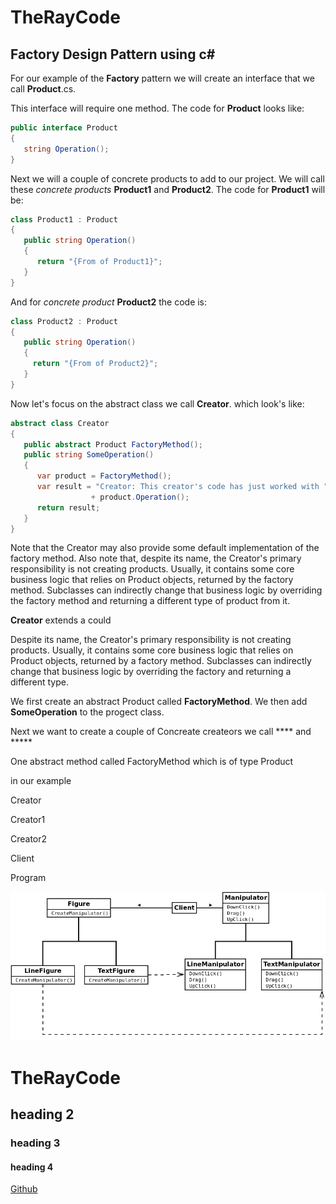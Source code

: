 # TheRayCode
## Factory Design Pattern using c#
For our example of the **Factory** pattern we will create an interface that we call **Product**.cs. 

This interface will require one method. The code for **Product** looks like:
```c#
public interface Product
{
   string Operation();
}
```
Next we will a couple of concrete products to add to our project. 
We will call these *concrete products* **Product1** and **Product2**.
The code for **Product1** will be:
```c#
class Product1 : Product
{
   public string Operation()
   {
      return "{From of Product1}";
   }
}
```
And for *concrete product* **Product2** the code is:
```c#
class Product2 : Product
{
   public string Operation()
   {
     return "{From of Product2}";
   }
}
```
Now let's focus on the abstract class we call **Creator**.
which look's like:
```c#
abstract class Creator
{
   public abstract Product FactoryMethod();
   public string SomeOperation()
   {
      var product = FactoryMethod();
      var result = "Creator: This creator's code has just worked with "
                  + product.Operation();
      return result;
   }
}
```
Note that the Creator may also provide some default implementation of the factory method.
Also note that, despite its name, the Creator's primary responsibility is not creating products. 
Usually, it contains some core business logic that relies on Product objects, returned by the factory method. 
Subclasses can indirectly change that business logic by overriding the factory method and returning a different type of product from it.




**Creator**  extends a could


Despite its name, the Creator's primary responsibility is not creating products. 
Usually, it contains some core business logic that relies on Product objects, returned by a factory method. 
Subclasses can indirectly change that business logic by overriding the factory and returning a different type.

We first create an abstract Product called **FactoryMethod**.
We then add **SomeOperation** to the progect class. 

Next we want to create a couple of Concreate createors we call **** and *****

One abstract method called FactoryMethod which is of type Product 

in our example 

Creator

Creator1

Creator2



Client

Program

![The Factory Design Pattern](https://github.com/RayAndrade/TheRayCode/blob/main/UMLs/images/Factory110.png)

 
 
# TheRayCode
## heading 2
### heading 3
#### heading 4

[Github](https://www.TheRayCode.com)
